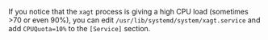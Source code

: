 If you notice that the `xagt` process is giving a high CPU load (sometimes >70 or even 90%), you can edit `/usr/lib/systemd/system/xagt.service` and add `CPUQuota=10%` to the `[Service]` section.
